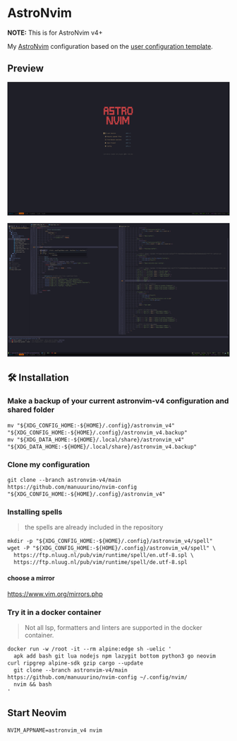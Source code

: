 # AstroNvim
**NOTE:** This is for AstroNvim v4+

My [AstroNvim](https://github.com/AstroNvim/AstroNvim) configuration based on
the [user configuration template](https://github.com/AstroNvim/template).

## Preview

![Dasboard](./assets/presentation_dashboard.png)

![Overview](./assets/presentation_editing.png)

<!-- TODO: requirements
## Requirements
- cargo
- node
- lua
- deno
...

### Archlinux

```shell
sudo pacman -S
``` -->

## 🛠️ Installation

### Make a backup of your current astronvim-v4 configuration and shared folder

```shell
mv "${XDG_CONFIG_HOME:-${HOME}/.config}/astronvim_v4" "${XDG_CONFIG_HOME:-${HOME}/.config}/astronvim_v4.backup"
mv "${XDG_DATA_HOME:-${HOME}/.local/share}/astronvim_v4" "${XDG_DATA_HOME:-${HOME}/.local/share}/astronvim_v4.backup"
```

### Clone my configuration

```shell
git clone --branch astronvim-v4/main https://github.com/manuuurino/nvim-config "${XDG_CONFIG_HOME:-${HOME}/.config}/astronvim_v4"
```

### Installing spells

> the spells are already included in the repository

```shell
mkdir -p "${XDG_CONFIG_HOME:-${HOME}/.config}/astronvim_v4/spell"
wget -P "${XDG_CONFIG_HOME:-${HOME}/.config}/astronvim_v4/spell" \
  https://ftp.nluug.nl/pub/vim/runtime/spell/en.utf-8.spl \
  https://ftp.nluug.nl/pub/vim/runtime/spell/de.utf-8.spl
```

#### choose a mirror

https://www.vim.org/mirrors.php

### Try it in a docker container

> Not all lsp, formatters and linters are supported in the docker container.

<!-- credits: https://github.com/AstroNvim/docs/blob/8646dd525c476fdb7429c310f4ff8018bf2f285f/src/content/docs/index.mdx#L106-L114 -->

```shell
docker run -w /root -it --rm alpine:edge sh -uelic '
  apk add bash git lua nodejs npm lazygit bottom python3 go neovim curl ripgrep alpine-sdk gzip cargo --update
  git clone --branch astronvim-v4/main https://github.com/manuuurino/nvim-config ~/.config/nvim/
  nvim && bash
'
```

## Start Neovim

```shell
NVIM_APPNAME=astronvim_v4 nvim
```

